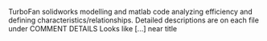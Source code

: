 TurboFan solidworks modelling and matlab code analyzing efficiency and defining characteristics/relationships. Detailed descriptions are on each file under COMMENT DETAILS 
Looks like [...] near title 
